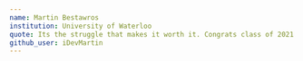 ```yaml
---
name: Martin Bestawros
institution: University of Waterloo
quote: Its the struggle that makes it worth it. Congrats class of 2021!
github_user: iDevMartin
---
```

